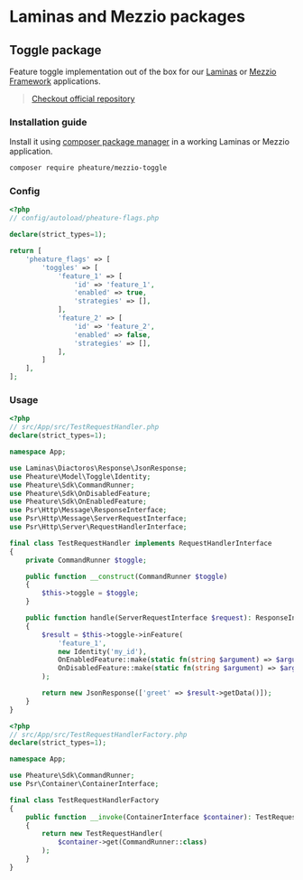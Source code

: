 # Laminas and Mezzio packages

## Toggle package

Feature toggle implementation out of the box for our [Laminas](https://getlaminas.org/) or [Mezzio Framework](https://docs.mezzio.dev/) applications.

> [Checkout official repository](https://github.com/pheature-flags/mezzio-toggle)

### Installation guide

Install it using [composer package manager](https://getcomposer.org/download/) in a working Laminas or Mezzio application.

```bash
composer require pheature/mezzio-toggle
```

### Config

```php
<?php
// config/autoload/pheature-flags.php

declare(strict_types=1);

return [
    'pheature_flags' => [
        'toggles' => [
            'feature_1' => [
                'id' => 'feature_1',
                'enabled' => true,
                'strategies' => [],
            ],
            'feature_2' => [
                'id' => 'feature_2',
                'enabled' => false,
                'strategies' => [],
            ],
        ]
    ],
];

```

### Usage

```php
<?php
// src/App/src/TestRequestHandler.php
declare(strict_types=1);

namespace App;

use Laminas\Diactoros\Response\JsonResponse;
use Pheature\Model\Toggle\Identity;
use Pheature\Sdk\CommandRunner;
use Pheature\Sdk\OnDisabledFeature;
use Pheature\Sdk\OnEnabledFeature;
use Psr\Http\Message\ResponseInterface;
use Psr\Http\Message\ServerRequestInterface;
use Psr\Http\Server\RequestHandlerInterface;

final class TestRequestHandler implements RequestHandlerInterface
{
    private CommandRunner $toggle;

    public function __construct(CommandRunner $toggle)
    {
        $this->toggle = $toggle;
    }

    public function handle(ServerRequestInterface $request): ResponseInterface
    {
        $result = $this->toggle->inFeature(
            'feature_1',
            new Identity('my_id'),
            OnEnabledFeature::make(static fn(string $argument) => $argument, ['Feature Enabled!!!']),
            OnDisabledFeature::make(static fn(string $argument) => $argument, ['Feature Disabled :-S'])
        );

        return new JsonResponse(['greet' => $result->getData()]);
    }
}
```

```php
<?php
// src/App/src/TestRequestHandlerFactory.php
declare(strict_types=1);

namespace App;

use Pheature\Sdk\CommandRunner;
use Psr\Container\ContainerInterface;

final class TestRequestHandlerFactory
{
    public function __invoke(ContainerInterface $container): TestRequestHandler
    {
        return new TestRequestHandler(
            $container->get(CommandRunner::class)
        );
    }
}

```
